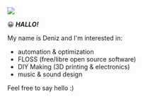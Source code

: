 <img src="https://i.giphy.com/media/jF1oqkXJL0Mda/giphy.webp">

:grinning: _**HALLO!**_

My name is Deniz and I'm interested in:
- automation & optimization
- FLOSS (free/libre open source software)
- DIY Making (3D printing & electronics)
- music & sound design

Feel free to say hello :)
